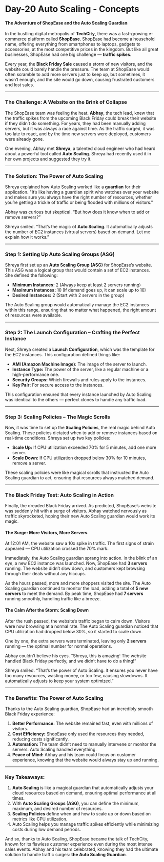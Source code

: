# Day-20 Auto Scaling - Concepts

#### **The Adventure of ShopEase and the Auto Scaling Guardian**

In the bustling digital metropolis of **TechCity**, there was a fast-growing e-commerce platform called **ShopEase**. ShopEase had become a household name, offering everything from smartphones to laptops, gadgets to accessories, at the most competitive prices in the kingdom. But like all great businesses, ShopEase had one big challenge — **traffic spikes**.

Every year, the **Black Friday Sale** caused a storm of new visitors, and the website could barely handle the pressure. The team at ShopEase would often scramble to add more servers just to keep up, but sometimes, it wasn’t enough, and the site would go down, causing frustrated customers and lost sales.

---

### **The Challenge: A Website on the Brink of Collapse**

The ShopEase team was feeling the heat. **Abhay**, the tech lead, knew that the traffic spikes from the upcoming Black Friday could break their website if they didn’t do something. For years, they had been manually adding servers, but it was always a race against time. As the traffic surged, it was too late to react, and by the time new servers were deployed, customers were already gone.

One evening, Abhay met **Shreya**, a talented cloud engineer who had heard about a powerful tool called **Auto Scaling**. Shreya had recently used it in her own projects and suggested they try it.

---

### **The Solution: The Power of Auto Scaling**

Shreya explained how Auto Scaling worked like a **guardian** for their application. "It’s like having a guardian spirit who watches over your website and makes sure you always have the right number of resources, whether you’re getting a trickle of traffic or being flooded with millions of visitors."

Abhay was curious but skeptical. “But how does it know when to add or remove servers?”

Shreya smiled. “That’s the magic of **Auto Scaling**. It automatically adjusts the number of EC2 instances (virtual servers) based on demand. Let me explain how it works.”

---

### **Step 1: Setting Up Auto Scaling Groups (ASG)**

Shreya first set up an **Auto Scaling Group (ASG)** for ShopEase’s website. This ASG was a logical group that would contain a set of EC2 instances. She defined the following:

- **Minimum Instances:** 2 (Always keep at least 2 servers running)
- **Maximum Instances:** 10 (If demand goes up, it can scale up to 10)
- **Desired Instances:** 2 (Start with 2 servers in the group)

The Auto Scaling group would automatically manage the EC2 instances within this range, ensuring that no matter what happened, the right amount of resources were available.

---

### **Step 2: The Launch Configuration – Crafting the Perfect Instance**

Next, Shreya created a **Launch Configuration**, which was the template for the EC2 instances. This configuration defined things like:

- **AMI (Amazon Machine Image):** The image of the server to launch.
- **Instance Type:** The power of the server, like a regular machine or a high-performance one.
- **Security Groups:** Which firewalls and rules apply to the instances.
- **Key Pair:** For secure access to the instances.

This configuration ensured that every instance launched by Auto Scaling was identical to the others — perfect clones to handle any traffic load.

---

### **Step 3: Scaling Policies – The Magic Scrolls**

Now, it was time to set up the **Scaling Policies**, the real magic behind Auto Scaling. These policies dictated when to add or remove instances based on real-time conditions. Shreya set up two key policies:

- **Scale Up:** If CPU utilization exceeded 70% for 5 minutes, add one more server.
- **Scale Down:** If CPU utilization dropped below 30% for 10 minutes, remove a server.

These scaling policies were like magical scrolls that instructed the Auto Scaling guardian to act, ensuring that resources always matched demand.

---

### **The Black Friday Test: Auto Scaling in Action**

Finally, the dreaded Black Friday arrived. As predicted, ShopEase’s website was suddenly hit with a surge of visitors. Abhay watched nervously as traffic skyrocketed, hoping their new Auto Scaling guardian would work its magic.

#### **The Surge: More Visitors, More Servers**

At 12:01 AM, the website saw a 10x spike in traffic. The first signs of strain appeared — CPU utilization crossed the 70% mark.

Immediately, the Auto Scaling guardian sprang into action. In the blink of an eye, a new EC2 instance was launched. Now, ShopEase had **3 servers** running. The website didn’t slow down, and customers kept browsing through their deals without any hiccups.

As the hours passed, more and more shoppers visited the site. The Auto Scaling guardian continued to monitor the load, adding a total of **5 new servers** to meet the demand. By peak time, ShopEase had **7 servers** running smoothly, handling traffic like a breeze.

#### **The Calm After the Storm: Scaling Down**

After the rush passed, the website’s traffic began to calm down. Visitors were now browsing at a normal rate. The Auto Scaling guardian noticed that CPU utilization had dropped below 30%, so it started to scale down.

One by one, the extra servers were terminated, leaving only **2 servers** running — the optimal number for normal operations.

Abhay couldn’t believe his eyes. “Shreya, this is amazing! The website handled Black Friday perfectly, and we didn’t have to do a thing!”

Shreya smiled. “That’s the power of Auto Scaling. It ensures you never have too many resources, wasting money, or too few, causing slowdowns. It automatically adjusts to keep your system optimized.”

---

### **The Benefits: The Power of Auto Scaling**

Thanks to the Auto Scaling guardian, ShopEase had an incredibly smooth Black Friday experience:

1. **Better Performance:** The website remained fast, even with millions of visitors.
2. **Cost Efficiency:** ShopEase only used the resources they needed, reducing costs significantly.
3. **Automation:** The team didn’t need to manually intervene or monitor the servers. Auto Scaling handled everything.
4. **Peace of Mind:** Abhay and his team could focus on customer experience, knowing that the website would always stay up and running.

---

### **Key Takeaways:**

1. **Auto Scaling** is like a magical guardian that automatically adjusts your cloud resources based on demand, ensuring optimal performance at all times.
2. With **Auto Scaling Groups (ASG)**, you can define the minimum, maximum, and desired number of resources.
3. **Scaling Policies** define when and how to scale up or down based on metrics like CPU utilization.
4. Auto Scaling helps you manage traffic spikes efficiently while minimizing costs during low demand periods.

And so, thanks to Auto Scaling, ShopEase became the talk of TechCity, known for its flawless customer experience even during the most intense sales events. Abhay and his team celebrated, knowing they had the ultimate solution to handle traffic surges: **the Auto Scaling Guardian**.
